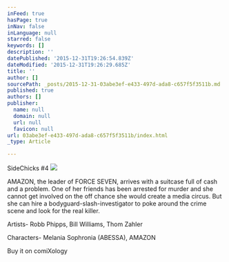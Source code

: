 ```yaml
---
inFeed: true
hasPage: true
inNav: false
inLanguage: null
starred: false
keywords: []
description: ''
datePublished: '2015-12-31T19:26:54.839Z'
dateModified: '2015-12-31T19:26:29.685Z'
title: ''
author: []
sourcePath: _posts/2015-12-31-03abe3ef-e433-497d-ada8-c657f5f3511b.md
published: true
authors: []
publisher:
  name: null
  domain: null
  url: null
  favicon: null
url: 03abe3ef-e433-497d-ada8-c657f5f3511b/index.html
_type: Article

---
```

SideChicks \#4
![](https://s3-us-west-2.amazonaws.com/the-grid-img/p/a516b07e55a2af482ff617765d9c71ef6f6663b2.png)

AMAZON, the leader of FORCE SEVEN, arrives with a suitcase full of cash and a problem. One of her friends has been arrested for murder and she cannot get involved on the off chance she would create a media circus. But she can hire a bodyguard-slash-investigator to poke around the crime scene and look for the real killer.

Artists- Robb Phipps, Bill Williams, Thom Zahler

Characters- Melania Sophronia (ABESSA), AMAZON

Buy it on comiXology